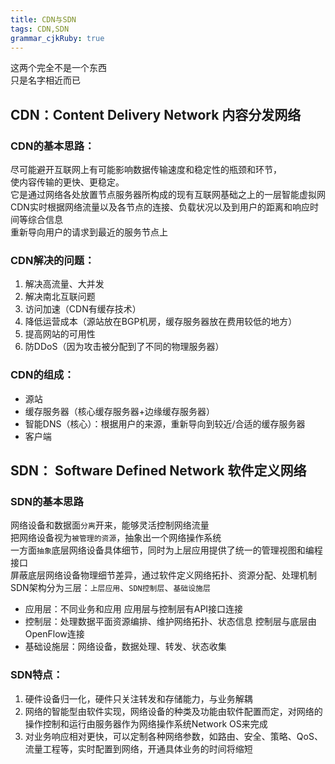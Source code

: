 ```yaml
---
title: CDN与SDN
tags: CDN,SDN
grammar_cjkRuby: true
---
```



这两个完全不是一个东西  
只是名字相近而已 
 
## CDN：Content Delivery Network 内容分发网络  
  
### CDN的基本思路：

尽可能避开互联网上有可能影响数据传输速度和稳定性的瓶颈和环节，  
使内容传输的更快、更稳定。  
它是通过网络各处放置节点服务器所构成的现有互联网基础之上的一层智能虚拟网  
CDN实时根据网络流量以及各节点的连接、负载状况以及到用户的距离和响应时间等综合信息  
重新导向用户的请求到最近的服务节点上  
  
### CDN解决的问题：

1. 解决高流量、大并发  
2. 解决南北互联问题  
3. 访问加速（CDN有缓存技术）  
4. 降低运营成本（源站放在BGP机房，缓存服务器放在费用较低的地方）  
5. 提高网站的可用性  
6. 防DDoS（因为攻击被分配到了不同的物理服务器）  


### CDN的组成：

* 源站  
* 缓存服务器（核心缓存服务器+边缘缓存服务器）  
* 智能DNS（核心）：根据用户的来源，重新导向到较近/合适的缓存服务器
* 客户端


## SDN： Software Defined Network 软件定义网络

### SDN的基本思路

网络设备和数据面`分离`开来，能够灵活控制网络流量  
把网络设备视为`被管理的资源`，抽象出一个网络操作系统  
一方面`抽象`底层网络设备具体细节，同时为上层应用提供了统一的管理视图和编程接口  
屏蔽底层网络设备物理细节差异，通过软件定义网络拓扑、资源分配、处理机制  
SDN架构分为三层：`上层应用`、`SDN控制层`、`基础设施层 ` 

* 应用层：不同业务和应用 应用层与控制层有API接口连接  
* 控制层：处理数据平面资源编排、维护网络拓扑、状态信息  控制层与底层由OpenFlow连接  
* 基础设施层：网络设备，数据处理、转发、状态收集  

### SDN特点：

1. 硬件设备归一化，硬件只关注转发和存储能力，与业务解耦  
2. 网络的智能型由软件实现，网络设备的种类及功能由软件配置而定，对网络的操作控制和运行由服务器作为网络操作系统Network OS来完成  
3. 对业务响应相对更快，可以定制各种网络参数，如路由、安全、策略、QoS、流量工程等，实时配置到网络，开通具体业务的时间将缩短  
